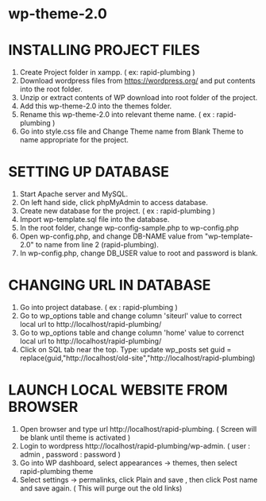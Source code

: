 # wp-theme-2.0

# INSTALLING PROJECT FILES
1. Create Project folder in xampp. ( ex: rapid-plumbing )
2. Download wordpress files from https://wordpress.org/ and put contents into the root folder.
3. Unzip or extract contents of WP download into root folder of the project.
4. Add this wp-theme-2.0 into the themes folder.
5. Rename this wp-theme-2.0 into relevant theme name. ( ex : rapid-plumbing )
6. Go into style.css file and Change Theme name from Blank Theme to name appropriate for the project.

# SETTING UP DATABASE
1. Start Apache server and MySQL.
2. On left hand side, click phpMyAdmin to access database.
2. Create new database for the project. ( ex : rapid-plumbing )
3. Import wp-template.sql file into the database.
4. In the root folder, change wp-config-sample.php to wp-config.php
5. Open wp-config.php, and change DB-NAME value from "wp-template-2.0" to name from line 2 (rapid-plumbing). 
6. In wp-config.php, change DB_USER value to root and password is blank.

# CHANGING URL IN DATABASE
1. Go into project database. ( ex : rapid-plumbing )
2. Go to wp_options table and change column 'siteurl' value to correct local url to http://localhost/rapid-plumbing/
3. Go to wp_options table and change column 'home' value to correnct local url to http://localhost/rapid-plumbing/
4. Click on SQL tab near the top.  Type:
      update wp_posts set guid = replace(guid,"http://localhost/old-site","http://localhost/rapid-plumbing)

# LAUNCH LOCAL WEBSITE FROM BROWSER
1. Open browser and type url http://localhost/rapid-plumbing. ( Screen will be blank until theme is activated )
2. Login to wordpress http://localhost/rapid-plumbing/wp-admin. ( user : admin , password : password )
3. Go into WP dashboard, select appearances -> themes, then select rapid-plumbing theme
4. Select settings -> permalinks, click Plain and save , then click Post name and save again. ( This will purge out the old links)

